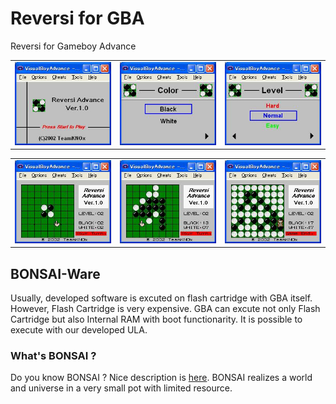 # Reversi for GBA
Reversi for Gameboy Advance

<table>
<tr>
<td><img src="./pics/Opening.jpg"></td>
<td><img src="./pics/ColSel.jpg"></td>
<td><img src="./pics/LvlSel.jpg"></td>
</tr>
</table>

<table>
<tr>
<td><img src="./pics/Play1.jpg"></td>
<td><img src="./pics/Play2.jpg"></td>
<td><img src="./pics/Play3.jpg"></td>
</tr>
</table>

## BONSAI-Ware
Usually, developed software is excuted on flash cartridge with GBA itself. However, Flash Cartridge is very expensive. GBA can excute not only Flash Cartridge but also Internal RAM with boot functionarity. It is possible to execute with our developed ULA. 

### What's BONSAI ?
Do you know BONSAI ? Nice description is [here](https://en.wikipedia.org/wiki/Bonsai). BONSAI realizes a world and universe in a very small pot with limited resource. 



